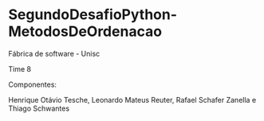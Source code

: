 # SegundoDesafioPython-MetodosDeOrdenacao
Fábrica de software - Unisc

Time 8

Componentes:

Henrique Otávio Tesche,
Leonardo Mateus Reuter,
Rafael Schafer Zanella e
Thiago Schwantes

